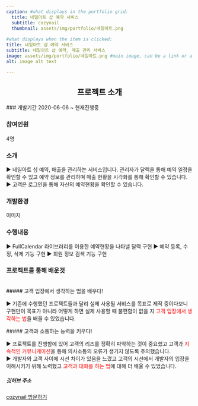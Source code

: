 ```yaml
---
caption: #what displays in the portfolio grid:
  title: 네일아트 샵 예약 서비스
  subtitle: cozynail
  thumbnail: assets/img/portfolio/네일아트.png
  
#what displays when the item is clicked:
title: 네일아트 샵 예약 서비스
subtitle: 네일아트 샵 예약, 매출 관리 서비스
image: assets/img/portfolio/네일아트.png #main image, can be a link or a file in assets/img/portfolio
alt: image alt text

---
```

<h2 style="text-align: center"> 프로젝트 소개</h2>
### 개발기간
2020-06-06 ~ 현재진행중

### 참여인원
4명

### 소개
<p class="item-intro">
▶ 네일아트 샵 예약, 매출을 관리하는 서비스입니다. 관리자가 달력을 통해 예약 일정을 확인할 수 있고 예약 정보를 관리하며 매출 현황을 시각화를 통해 확인할 수 있습니다.<br>
▶ 고객은 로그인을 통해 자신의 예약현황을 확인할 수 있습니다.<br>
</p>

### 개발환경
이미지

### 수행내용
▶ FullCalendar 라이브러리를 이용한 예약현황을 나타낼 달력 구현
▶ 예약 등록, 수정, 삭제 기능 구현
▶ 회원 정보 검색 기능 구현

### 프로젝트를 통해 배운것

<br>
##### 고객 입장에서 생각하는 법을 배우다!
<p class="item-intro">
▶ 기존에 수행했던 프로젝트들과 달리 실제 사용될 서비스를 목표로 제작 중이다보니 구현만이 목표가 아니라 어떻게 하면 실제 사용할 때 불편함이 없을 지 <span style="color:red">고객 입장에서 생각하는 법</span>을 배울 수 있었습니다.
</p>
##### 고객과 소통하는 능력을 키우다!
<p class="item-intro">
▶ 프로젝트를 진행함에 있어 고객의 리즈를 정확히 파악하는 것이 중요했고 고객과 <span style="color:red">지속적인 커뮤니케이션</span>을 통해 의사소통의 오류가 생기지 않도록 주의했습니다.<br>
▶ 개발자와 고객 사이에 시선 차이가 있음을 느꼈고 고객의 시선에서 개발자의 입장을 이해시키기 위해 노력했고 <span style="color:red">고객과 대화를 하는 법</span>에 대해 더 배울 수 있었습니다.
</p>


##### 깃허브 주소
[cozynail 방문하기]( https://github.com/hwangsero/cozynail"https://github.com/hwangsero/cozynail")
